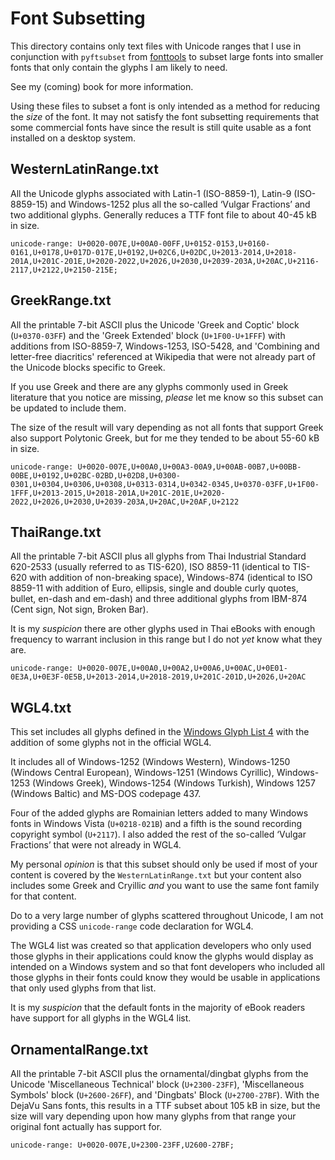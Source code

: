 Font Subsetting
===============

This directory contains only text files with Unicode ranges that I use in
conjunction with `pyftsubset` from [fonttools](https://github.com/fonttools/fonttools)
to subset large fonts into smaller fonts that only contain the glyphs I am
likely to need.

See my (coming) book for more information.

Using these files to subset a font is only intended as a method for reducing
the *size* of the font. It may not satisfy the font subsetting requirements
that some commercial fonts have since the result is still quite usable as a
font installed on a desktop system.


WesternLatinRange.txt
---------------------

All the Unicode glyphs associated with Latin-1 (ISO-8859-1), Latin-9 (ISO-8859-15)
and Windows-1252 plus all the so-called ‘Vulgar Fractions’ and two additional
glyphs. Generally reduces a TTF font file to about 40-45 kB in size.

    unicode-range: U+0020-007E,U+00A0-00FF,U+0152-0153,U+0160-0161,U+0178,U+017D-017E,U+0192,U+02C6,U+02DC,U+2013-2014,U+2018-201A,U+201C-201E,U+2020-2022,U+2026,U+2030,U+2039-203A,U+20AC,U+2116-2117,U+2122,U+2150-215E;


GreekRange.txt
--------------

All the printable 7-bit ASCII plus the Unicode 'Greek and Coptic' block
(`U+0370-03FF`) and the 'Greek Extended' block (`U+1F00-U+1FFF`) with additions
from ISO-8859-7, Windows-1253, ISO-5428, and 'Combining and letter-free
diacritics' referenced at Wikipedia that were not already part of the Unicode
blocks specific to Greek.

If you use Greek and there are any glyphs commonly used in Greek literature
that you notice are missing, *please* let me know so this subset can be updated
to include them.

The size of the result will vary depending as not all fonts that support Greek
also support Polytonic Greek, but for me they tended to be about 55-60 kB in
size.

    unicode-range: U+0020-007E,U+00A0,U+00A3-00A9,U+00AB-00B7,U+00BB-00BE,U+0192,U+02BC-02BD,U+02D8,U+0300-0301,U+0304,U+0306,U+0308,U+0313-0314,U+0342-0345,U+0370-03FF,U+1F00-1FFF,U+2013-2015,U+2018-201A,U+201C-201E,U+2020-2022,U+2026,U+2030,U+2039-203A,U+20AC,U+20AF,U+2122


ThaiRange.txt
-------------

All the printable 7-bit ASCII plus all glyphs from Thai Industrial Standard
620-2533 (usually referred to as TIS-620), ISO 8859-11 (identical to TIS-620
with addition of non-breaking space), Windows-874 (identical to ISO 8859-11 with
addition of Euro, ellipsis, single and double curly quotes, bullet, en-dash and
em-dash) and three additional glyphs from IBM-874 (Cent sign, Not sign, Broken
Bar).

It is my *suspicion* there are other glyphs used in Thai eBooks with enough
frequency to warrant inclusion in this range but I do not *yet* know what they
are.

    unicode-range: U+0020-007E,U+00A0,U+00A2,U+00A6,U+00AC,U+0E01-0E3A,U+0E3F-0E5B,U+2013-2014,U+2018-2019,U+201C-201D,U+2026,U+20AC


WGL4.txt
--------

This set includes all glyphs defined in the
[Windows Glyph List 4](https://en.wikipedia.org/wiki/Windows_Glyph_List_4)
with the addition of some glyphs not in the official WGL4.

It includes all of Windows-1252 (Windows Western), Windows-1250 (Windows Central
European), Windows-1251 (Windows Cyrillic), Windows-1253 (Windows Greek),
Windows-1254 (Windows Turkish), Windows 1257 (Windows Baltic) and MS-DOS
codepage 437.

Four of the added glyphs are Romainian letters added to many Windows fonts
in Windows Vista (`U+0218-021B`) and a fifth is the sound recording copyright
symbol (`U+2117`). I also added the rest of the so-called ‘Vulgar Fractions’
that were not already in WGL4.

My personal *opinion* is that this subset should only be used if most of your
content is covered by the `WesternLatinRange.txt` but your content also includes
some Greek and Cryillic *and* you want to use the same font family for that
content.

Do to a very large number of glyphs scattered throughout Unicode, I am not
providing a CSS `unicode-range` code declaration for WGL4.

The WGL4 list was created so that application developers who only used those
glyphs in their applications could know the glyphs would display as intended on
a Windows system and so that font developers who included all those glyphs in
their fonts could know they would be usable in applications that only used
glyphs from that list.

It is my *suspicion* that the default fonts in the majority of eBook readers
have support for all glyphs in the WGL4 list.


OrnamentalRange.txt
-------------------

All the printable 7-bit ASCII plus the ornamental/dingbat glyphs from the
Unicode 'Miscellaneous Technical' block (`U+2300-23FF`), 'Miscellaneous Symbols'
block (`U+2600-26FF`), and 'Dingbats' Block (`U+2700-27BF`). With the DejaVu
Sans fonts, this results in a TTF subset about 105 kB in size, but the size
will vary depending upon how many glyphs from that range your original font
actually has support for.

    unicode-range: U+0020-007E,U+2300-23FF,U2600-27BF;
